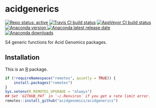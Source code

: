 # acidgenerics

[![Repo status: active](https://www.repostatus.org/badges/latest/active.svg)](https://www.repostatus.org/#active)
[![Travis CI build status](https://travis-ci.com/acidgenomics/acidgenerics.svg?branch=master)](https://travis-ci.com/acidgenomics/acidgenerics)
[![AppVeyor CI build status](https://ci.appveyor.com/api/projects/status/0m28wwtjnbib03jc/branch/master?svg=true)](https://ci.appveyor.com/project/mjsteinbaugh/acidgenerics/branch/master)
[![Anaconda version](https://anaconda.org/bioconda/r-acidgenerics/badges/version.svg) ![Anaconda latest release date](https://anaconda.org/bioconda/r-acidgenerics/badges/latest_release_date.svg) ![Anaconda downloads](https://anaconda.org/bioconda/r-acidgenerics/badges/downloads.svg)](https://anaconda.org/bioconda/r-acidgenerics)

S4 generic functions for Acid Genomics packages.

## Installation

This is an [R][] package.

```r
if (!requireNamespace("remotes", quietly = TRUE)) {
    install.packages("remotes")
}
Sys.setenv(R_REMOTES_UPGRADE = "always")
## Set `GITHUB_PAT` in `~/.Renviron` if you get a rate limit error.
remotes::install_github("acidgenomics/acidgenerics")
```

[bioconda]: https://bioconda.github.io/
[conda]: https://conda.io/
[r]: https://www.r-project.org/
